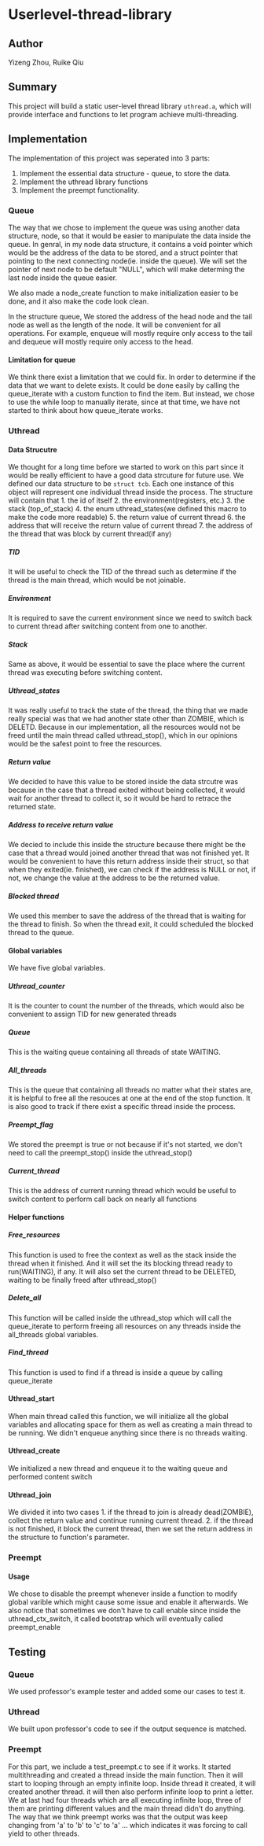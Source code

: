 # Userlevel-thread-library

## Author
Yizeng Zhou, Ruike Qiu

## Summary

This project will build a static user-level thread library `uthread.a`, which
will provide interface and functions to let program achieve multi-threading.

## Implementation

The implementation of this project was seperated into 3 parts:

1. Implement the essential data structure - queue, to store the data.
2. Implement the uthread library functions
3. Implement the preempt functionality.

### Queue

The way that we chose to implement the queue was using another data structure,
node, so that it would be easier to manipulate the data inside the queue. In 
genral, in my node data structure, it contains a void pointer which would be the
address of the data to be stored, and a struct pointer that pointing to the 
next connecting node(ie. inside the queue). We will set the pointer of next 
node to be default "NULL", which will make determing the last node inside 
the queue easier.

We also made a node_create function to make initialization easier to be done, 
and it also make the code look clean.

In the structure queue, We stored the address of the head node and the tail 
node as well as the length of the node. It will be convenient for all
operations. For example, enqueue will mostly require only access to the tail and
dequeue will mostly require only access to the head.

#### Limitation for queue

We think there exist a limitation that we could fix. In order to determine if 
the data that we want to delete exists. It could be done easily by calling the 
queue_iterate with a custom function to find the item. But instead, we chose to 
use the while loop to manually iterate, since at that time, we have not started 
to think about how queue_iterate works.

### Uthread

#### Data Strucutre

We thought for a long time before we started to work on this part since it would
be really efficient to have a good data strcuture for future use. We defined our
data structure to be `struct tcb`. Each one instance of this object will 
represent one individual thread inside the process. The structure will contain 
that 1. the id of itself 2. the environment(registers, etc.) 3. the stack
(top_of_stack) 4. the enum uthread_states(we defined this macro to make the 
code more readable) 5. the return value of current thread 6. the address that 
will receive the return value of current thread 7. the address of the thread 
that was block by current thread(if any)

##### TID

It will be useful to check the TID of the thread such as determine if the thread
is the main thread, which would be not joinable.

##### Environment

It is required to save the current environment since we need to switch back to 
current thread after switching content from one to another.

##### Stack

Same as above, it would be essential to save the place where the current thread 
was executing before switching content.

##### Uthread_states

It was really useful to track the state of the thread, the thing that we made 
really special was that we had another state other than ZOMBIE, which is DELETD.
Because in our implementation, all the resources would not be freed until the 
main thread called uthread_stop(), which in our opinions would be the safest 
point to free the resources.

##### Return value

We decided to have this value to be stored inside the data strcutre was because 
in the case that a thread exited without being collected, it would wait for 
another thread to collect it, so it would be hard to retrace the returned state.

##### Address to receive return value

We decied to include this inside the structure because there might be the case
that a thread would joined another thread that was not finished yet. It would be
convenient to have this return address inside their struct, so that when they 
exited(ie. finished), we can check if the address is NULL or not, if not, we
change the value at the address to be the returned value.

##### Blocked thread

We used this member to save the address of the thread that is waiting for the
thread to finish. So when the thread exit, it could scheduled the blocked thread
to the queue.

#### Global variables

We have five global variables.

##### Uthread_counter

It is the counter to count the number of the threads, which would also be 
convenient to assign TID for new generated threads

##### Queue

This is the waiting queue containing all threads of state WAITING.

##### All_threads

This is the queue that containing all threads no matter what their states are, 
it is helpful to free all the resouces at one at the end of the stop function. 
It is also good to track if there exist a specific thread inside the process.

##### Preempt_flag

We stored the preempt is true or not because if it's not started, we don't need
to call the preempt_stop() inside the uthread_stop()

##### Current_thread

This is the address of current running thread which would be useful to switch 
content to perform call back on nearly all functions

#### Helper functions

##### Free_resources

This function is used to free the context as well as the stack inside the thread
when it finished. And it will set the its blocking thread ready to run(WAITING),
if any. It will also set the current thread to be DELETED, waiting to be finally
freed after uthread_stop()

##### Delete_all

This function will be called inside the uthread_stop which will call the
queue_iterate to perform freeing all resources on any threads inside the
all_threads global variables.

##### Find_thread

This function is used to find if a thread is inside a queue by calling 
queue_iterate

#### Uthread_start

When main thread called this function, we will initialize all the global 
variables and allocating space for them as well as creating a main thread to be
running. We didn't enqueue anything since there is no threads waiting.

#### Uthread_create

We initialized a new thread and enqueue it to the waiting queue and performed
content switch

#### Uthread_join

We divided it into two cases 1. if the thread to join is already dead(ZOMBIE),
collect the return value and continue running current thread. 2. if the thread 
is not finished, it block the current thread, then we set the return address in
the structure to function's parameter.


### Preempt

#### Usage

We chose to disable the preempt whenever inside a function to modify global
varible which might cause some issue and enable it afterwards. We also notice
that sometimes we don't have to call enable since inside the uthread_ctx_switch,
it called bootstrap which will eventually called preempt_enable

## Testing

### Queue

We used professor's example tester and added some our cases to test it.

### Uthread

We built upon professor's code to see if the output sequence is matched.

### Preempt

For this part, we include a test_preempt.c to see if it works. It started
multithreading and created a thread inside the main function. Then it will start
to looping through an empty infinite loop. Inside thread it created, it will 
created another thread. it will then also perform infinite loop to print a
letter. We at last had four threads which are all executing infinite loop, 
three of them are printing different values and the main thread didn't do
anything. The way that we think preempt works was that the output was keep
changing from 'a' to 'b' to 'c' to 'a' ... which indicates it was forcing to 
call yield to other threads.